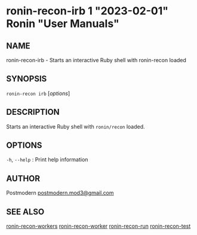 # ronin-recon-irb 1 "2023-02-01" Ronin "User Manuals"

## NAME

ronin-recon-irb - Starts an interactive Ruby shell with ronin-recon loaded

## SYNOPSIS

`ronin-recon irb` [*options*]

## DESCRIPTION

Starts an interactive Ruby shell with `ronin/recon` loaded.

## OPTIONS

`-h`, `--help`
: Print help information

## AUTHOR

Postmodern <postmodern.mod3@gmail.com>

## SEE ALSO

[ronin-recon-workers](ronin-recon-workers.1.md) [ronin-recon-worker](ronin-recon-worker.1.md) [ronin-recon-run](ronin-recon-run.1.md) [ronin-recon-test](ronin-recon-test.1.md)
